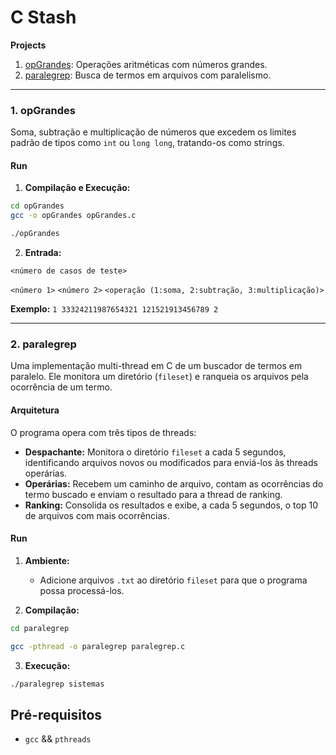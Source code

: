 # C Stash

**Projects**

1. [opGrandes](#1-opgrandes): Operações aritméticas com números grandes.
2. [paralegrep](#2-paralegrep): Busca de termos em arquivos com paralelismo.

---

### 1. opGrandes

Soma, subtração e multiplicação de números que excedem os limites padrão de tipos como `int` ou `long long`, tratando-os como strings.

#### Run

1. **Compilação e Execução:**

```bash
cd opGrandes
gcc -o opGrandes opGrandes.c

./opGrandes
```

2. **Entrada:**

`<número de casos de teste>`

`<número 1>`
`<número 2>`
`<operação (1:soma, 2:subtração, 3:multiplicação)>`

**Exemplo:**
    ```
        1
        33324211987654321
        121521913456789
        2
    ```

---

### 2. paralegrep

Uma implementação multi-thread em C de um buscador de termos em paralelo. Ele monitora um diretório (`fileset`) e ranqueia os arquivos pela ocorrência de um termo.

#### Arquitetura

O programa opera com três tipos de threads:

* **Despachante:** Monitora o diretório `fileset` a cada 5 segundos, identificando arquivos novos ou modificados para enviá-los às threads operárias.
* **Operárias:** Recebem um caminho de arquivo, contam as ocorrências do termo buscado e enviam o resultado para a thread de ranking.
* **Ranking:** Consolida os resultados e exibe, a cada 5 segundos, o top 10 de arquivos com mais ocorrências.

#### Run

1.  **Ambiente:**
    - Adicione arquivos `.txt` ao diretório `fileset` para que o programa possa processá-los.

2.  **Compilação:**

```bash
cd paralegrep

gcc -pthread -o paralegrep paralegrep.c
```

3.  **Execução:**

```bash
./paralegrep sistemas
```

## Pré-requisitos

- `gcc` && `pthreads`
